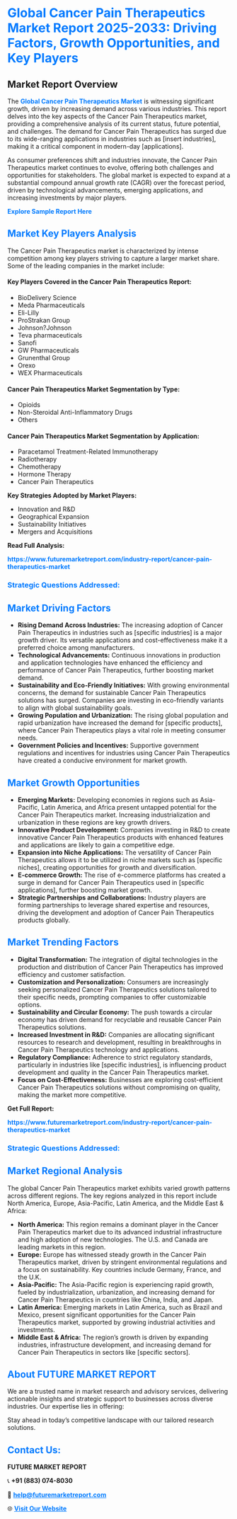 <h1 style="color: #007BFF;">Global Cancer Pain Therapeutics Market Report 2025-2033: Driving Factors, Growth Opportunities, and Key Players</h1>

<section id="overview">
<h2>Market Report Overview</h2>
<p>The <a href="https://www.futuremarketreport.com/industry-report/cancer-pain-therapeutics-market" style="color: #007BFF; text-decoration: none;"><strong>Global Cancer Pain Therapeutics Market</strong></a> is witnessing significant growth, driven by increasing demand across various industries. This report delves into the key aspects of the Cancer Pain Therapeutics market, providing a comprehensive analysis of its current status, future potential, and challenges. The demand for Cancer Pain Therapeutics has surged due to its wide-ranging applications in industries such as [insert industries], making it a critical component in modern-day [applications].</p>
<p>As consumer preferences shift and industries innovate, the Cancer Pain Therapeutics market continues to evolve, offering both challenges and opportunities for stakeholders. The global market is expected to expand at a substantial compound annual growth rate (CAGR) over the forecast period, driven by technological advancements, emerging applications, and increasing investments by major players.</p>
</section>

<section id="overview">
<p><a href="https://www.futuremarketreport.com/request-sample/reportId=125730" style="color: #007BFF; text-decoration: none;"><strong>Explore Sample Report Here</strong></a></p>
</section>

<section id="key-players">
<h2 style="color: #007BFF;">Market Key Players Analysis</h2>
<p>The Cancer Pain Therapeutics market is characterized by intense competition among key players striving to capture a larger market share. Some of the leading companies in the market include:</p>
<h4>Key Players Covered in the Cancer Pain Therapeutics Report:</h4>
<ul><li>BioDelivery Science</li><li>Meda Pharmaceuticals</li><li>Eli-Lilly</li><li>ProStrakan Group</li><li>Johnson?Johnson</li><li>Teva pharmaceuticals</li><li>Sanofi</li><li>GW Pharmaceuticals</li><li>Grunenthal Group</li><li>Orexo</li><li>WEX Pharmaceuticals</li></ul>
<h4>Cancer Pain Therapeutics Market Segmentation by Type:</h4>
<ul><li>Opioids</li><li>Non-Steroidal Anti-Inflammatory Drugs</li><li>Others</li></ul>

<h4>Cancer Pain Therapeutics Market Segmentation by Application:</h4>
<ul><li>Paracetamol Treatment-Related Immunotherapy</li><li>Radiotherapy</li><li>Chemotherapy</li><li>Hormone Therapy</li><li>Cancer Pain Therapeutics</li></ul>
<p><strong>Key Strategies Adopted by Market Players:</strong></p>
<ul>
<li>Innovation and R&D</li>
<li>Geographical Expansion</li>
<li>Sustainability Initiatives</li>
<li>Mergers and Acquisitions</li>
</ul>
</section>

<section>
<p><strong>Read Full Analysis: </strong></p><a href="https://www.futuremarketreport.com/industry-report/cancer-pain-therapeutics-market" style="color: #007BFF; text-decoration: none;"><strong>https://www.futuremarketreport.com/industry-report/cancer-pain-therapeutics-market</strong></a>
<h3 style="color: #007BFF;">Strategic Questions Addressed:</h3>
</section>

<section id="driving-factors">
<h2 style="color: #007BFF;">Market Driving Factors</h2>
<ul>
<li><strong>Rising Demand Across Industries:</strong> The increasing adoption of Cancer Pain Therapeutics in industries such as [specific industries] is a major growth driver. Its versatile applications and cost-effectiveness make it a preferred choice among manufacturers.</li>
<li><strong>Technological Advancements:</strong> Continuous innovations in production and application technologies have enhanced the efficiency and performance of Cancer Pain Therapeutics, further boosting market demand.</li>
<li><strong>Sustainability and Eco-Friendly Initiatives:</strong> With growing environmental concerns, the demand for sustainable Cancer Pain Therapeutics solutions has surged. Companies are investing in eco-friendly variants to align with global sustainability goals.</li>
<li><strong>Growing Population and Urbanization:</strong> The rising global population and rapid urbanization have increased the demand for [specific products], where Cancer Pain Therapeutics plays a vital role in meeting consumer needs.</li>
<li><strong>Government Policies and Incentives:</strong> Supportive government regulations and incentives for industries using Cancer Pain Therapeutics have created a conducive environment for market growth.</li>
</ul>
</section>

<section id="growth-opportunities">
<h2 style="color: #007BFF;">Market Growth Opportunities</h2>
<ul>
<li><strong>Emerging Markets:</strong> Developing economies in regions such as Asia-Pacific, Latin America, and Africa present untapped potential for the Cancer Pain Therapeutics market. Increasing industrialization and urbanization in these regions are key growth drivers.</li>
<li><strong>Innovative Product Development:</strong> Companies investing in R&D to create innovative Cancer Pain Therapeutics products with enhanced features and applications are likely to gain a competitive edge.</li>
<li><strong>Expansion into Niche Applications:</strong> The versatility of Cancer Pain Therapeutics allows it to be utilized in niche markets such as [specific niches], creating opportunities for growth and diversification.</li>
<li><strong>E-commerce Growth:</strong> The rise of e-commerce platforms has created a surge in demand for Cancer Pain Therapeutics used in [specific applications], further boosting market growth.</li>
<li><strong>Strategic Partnerships and Collaborations:</strong> Industry players are forming partnerships to leverage shared expertise and resources, driving the development and adoption of Cancer Pain Therapeutics products globally.</li>
</ul>
</section>

<section id="trending-factors">
<h2 style="color: #007BFF;">Market Trending Factors</h2>
<ul>
<li><strong>Digital Transformation:</strong> The integration of digital technologies in the production and distribution of Cancer Pain Therapeutics has improved efficiency and customer satisfaction.</li>
<li><strong>Customization and Personalization:</strong> Consumers are increasingly seeking personalized Cancer Pain Therapeutics solutions tailored to their specific needs, prompting companies to offer customizable options.</li>
<li><strong>Sustainability and Circular Economy:</strong> The push towards a circular economy has driven demand for recyclable and reusable Cancer Pain Therapeutics solutions.</li>
<li><strong>Increased Investment in R&D:</strong> Companies are allocating significant resources to research and development, resulting in breakthroughs in Cancer Pain Therapeutics technology and applications.</li>
<li><strong>Regulatory Compliance:</strong> Adherence to strict regulatory standards, particularly in industries like [specific industries], is influencing product development and quality in the Cancer Pain Therapeutics market.</li>
<li><strong>Focus on Cost-Effectiveness:</strong> Businesses are exploring cost-efficient Cancer Pain Therapeutics solutions without compromising on quality, making the market more competitive.</li>
</ul>
</section>

<section>
<p><strong>Get Full Report: </strong></p><a href="https://www.futuremarketreport.com/industry-report/cancer-pain-therapeutics-market" style="color: #007BFF; text-decoration: none;"><strong>https://www.futuremarketreport.com/industry-report/cancer-pain-therapeutics-market</strong></a>
<h3 style="color: #007BFF;">Strategic Questions Addressed:</h3>
</section>


<section id="regional-analysis">
<h2 style="color: #007BFF;">Market Regional Analysis</h2>
<p>The global Cancer Pain Therapeutics market exhibits varied growth patterns across different regions. The key regions analyzed in this report include North America, Europe, Asia-Pacific, Latin America, and the Middle East & Africa:</p>
<ul>
<li><strong>North America:</strong> This region remains a dominant player in the Cancer Pain Therapeutics market due to its advanced industrial infrastructure and high adoption of new technologies. The U.S. and Canada are leading markets in this region.</li>
<li><strong>Europe:</strong> Europe has witnessed steady growth in the Cancer Pain Therapeutics market, driven by stringent environmental regulations and a focus on sustainability. Key countries include Germany, France, and the U.K.</li>
<li><strong>Asia-Pacific:</strong> The Asia-Pacific region is experiencing rapid growth, fueled by industrialization, urbanization, and increasing demand for Cancer Pain Therapeutics in countries like China, India, and Japan.</li>
<li><strong>Latin America:</strong> Emerging markets in Latin America, such as Brazil and Mexico, present significant opportunities for the Cancer Pain Therapeutics market, supported by growing industrial activities and investments.</li>
<li><strong>Middle East & Africa:</strong> The region’s growth is driven by expanding industries, infrastructure development, and increasing demand for Cancer Pain Therapeutics in sectors like [specific sectors].</li>
</ul>
</section>

<footer>
<h2 style="color: #007BFF;">About FUTURE MARKET REPORT</h2>
<p>We are a trusted name in market research and advisory services, delivering actionable insights and strategic support to businesses across diverse industries. Our expertise lies in offering:</p>

<p>Stay ahead in today’s competitive landscape with our tailored research solutions.</p>

<h2 style="color: #007BFF;">Contact Us:</h2>
<p><strong>FUTURE MARKET REPORT</strong></p>
<p>📞 <strong>+91 (883) 074-8030</strong></p>
<p>📧 <strong><a href="mailto:help@futuremarketreport.com" style="color: #007BFF;">help@futuremarketreport.com</a></strong></p>
<p>🌐 <strong><a href="https://www.futuremarketreport.com/" style="color: #007BFF;">Visit Our Website</a></strong></p>
</footer>